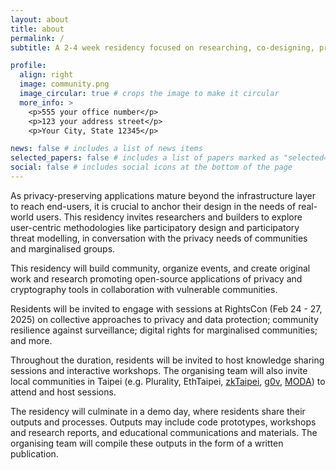 ```yaml
---
layout: about
title: about
permalink: /
subtitle: A 2-4 week residency focused on researching, co-designing, prototyping, and building open-source applications for community privacy, with emphasis on Applications for Vulnerable Communities, Community Co-Design, and Privacy Infrastructure. 

profile:
  align: right
  image: community.png
  image_circular: true # crops the image to make it circular
  more_info: >
    <p>555 your office number</p>
    <p>123 your address street</p>
    <p>Your City, State 12345</p>

news: false # includes a list of news items
selected_papers: false # includes a list of papers marked as "selected={true}"
social: false # includes social icons at the bottom of the page
---
```


As privacy-preserving applications mature beyond the infrastructure layer to reach end-users, it is crucial to anchor their design in the needs of real-world users. This residency invites researchers and builders to explore user-centric methodologies like participatory design and participatory threat modelling, in conversation with the privacy needs of communities and marginalised groups.

This residency will build community, organize events, and create original work and research promoting open-source applications of privacy and cryptography tools in collaboration with vulnerable communities.

Residents will be invited to engage with sessions at RightsCon (Feb 24 - 27, 2025) on collective approaches to privacy and data protection; community resilience against surveillance; digital rights for marginalised communities; and more.

Throughout the duration, residents will be invited to host knowledge sharing sessions and interactive workshops. The organising team will also invite local communities in Taipei (e.g. Plurality, EthTaipei, [zkTaipei](https://x.com/zktaipei), [g0v](https://g0v.tw/intl/en/), [MODA](https://moda.gov.tw/en/)) to attend and host sessions.

The residency will culminate in a demo day, where residents share their outputs and processes. Outputs may include code prototypes, workshops and research reports, and educational communications and materials. The organising team will compile these outputs in the form of a written publication.